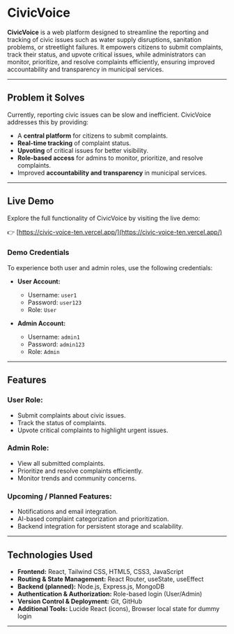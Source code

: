 # CivicVoice

**CivicVoice** is a web platform designed to streamline the reporting and tracking of civic issues such as water supply disruptions, sanitation problems, or streetlight failures. It empowers citizens to submit complaints, track their status, and upvote critical issues, while administrators can monitor, prioritize, and resolve complaints efficiently, ensuring improved accountability and transparency in municipal services.

---

## Problem it Solves

Currently, reporting civic issues can be slow and inefficient. CivicVoice addresses this by providing:

- A **central platform** for citizens to submit complaints.
- **Real-time tracking** of complaint status.
- **Upvoting** of critical issues for better visibility.
- **Role-based access** for admins to monitor, prioritize, and resolve complaints.
- Improved **accountability and transparency** in municipal services.

---

## Live Demo

Explore the full functionality of CivicVoice by visiting the live demo:

👉 [https://civic-voice-ten.vercel.app/](https://civic-voice-ten.vercel.app/)

### Demo Credentials

To experience both user and admin roles, use the following credentials:

- **User Account:**  
  - Username: `user1`  
  - Password: `user123`  
  - Role: `User`

- **Admin Account:**  
  - Username: `admin1`  
  - Password: `admin123`  
  - Role: `Admin`

---

## Features

### User Role:

- Submit complaints about civic issues.
- Track the status of complaints.
- Upvote critical complaints to highlight urgent issues.

### Admin Role:

- View all submitted complaints.
- Prioritize and resolve complaints efficiently.
- Monitor trends and community concerns.

### Upcoming / Planned Features:

- Notifications and email integration.
- AI-based complaint categorization and prioritization.
- Backend integration for persistent storage and scalability.

---

## Technologies Used

- **Frontend:** React, Tailwind CSS, HTML5, CSS3, JavaScript
- **Routing & State Management:** React Router, useState, useEffect
- **Backend (planned):** Node.js, Express.js, MongoDB
- **Authentication & Authorization:** Role-based login (User/Admin)
- **Version Control & Deployment:** Git, GitHub
- **Additional Tools:** Lucide React (icons), Browser local state for dummy login

---
